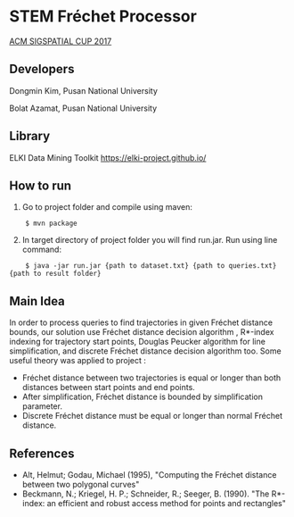 # STEM Fréchet Processor
[ACM SIGSPATIAL CUP 2017](http://sigspatial2017.sigspatial.org/giscup2017/)

## Developers

Dongmin Kim, Pusan National University


Bolat Azamat, Pusan National University


## Library

ELKI Data Mining Toolkit https://elki-project.github.io/


## How to run

1. Go to project folder and compile using maven:

```
    $ mvn package
```

2. In target directory of project folder you will find run.jar. Run using line command:

```
    $ java -jar run.jar {path to dataset.txt} {path to queries.txt} {path to result folder}
```

## Main Idea

In order to process queries to find trajectories in given Fréchet distance bounds, our solution use Fréchet distance decision algorithm
, R*-index indexing for trajectory start points, Douglas Peucker algorithm for line simplification, and discrete Fréchet distance decision algorithm too.
Some useful theory was applied to project : 

* Fréchet distance between two trajectories is equal or longer than both distances between start points and end points.
* After simplification, Fréchet distance is bounded by simplification parameter.
* Discrete Fréchet distance must be equal or longer than normal Fréchet distance.

## References 
   - Alt, Helmut; Godau, Michael (1995), "Computing the Fréchet distance between two polygonal curves"
   - Beckmann, N.; Kriegel, H. P.; Schneider, R.; Seeger, B. (1990). "The R*-index: an efficient and robust access method for points and rectangles"
